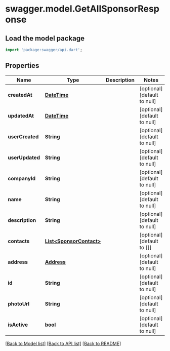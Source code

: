 # swagger.model.GetAllSponsorResponse

## Load the model package
```dart
import 'package:swagger/api.dart';
```

## Properties
Name | Type | Description | Notes
------------ | ------------- | ------------- | -------------
**createdAt** | [**DateTime**](DateTime.md) |  | [optional] [default to null]
**updatedAt** | [**DateTime**](DateTime.md) |  | [optional] [default to null]
**userCreated** | **String** |  | [optional] [default to null]
**userUpdated** | **String** |  | [optional] [default to null]
**companyId** | **String** |  | [optional] [default to null]
**name** | **String** |  | [optional] [default to null]
**description** | **String** |  | [optional] [default to null]
**contacts** | [**List&lt;SponsorContact&gt;**](SponsorContact.md) |  | [optional] [default to []]
**address** | [**Address**](Address.md) |  | [optional] [default to null]
**id** | **String** |  | [optional] [default to null]
**photoUrl** | **String** |  | [optional] [default to null]
**isActive** | **bool** |  | [optional] [default to null]

[[Back to Model list]](../README.md#documentation-for-models) [[Back to API list]](../README.md#documentation-for-api-endpoints) [[Back to README]](../README.md)

